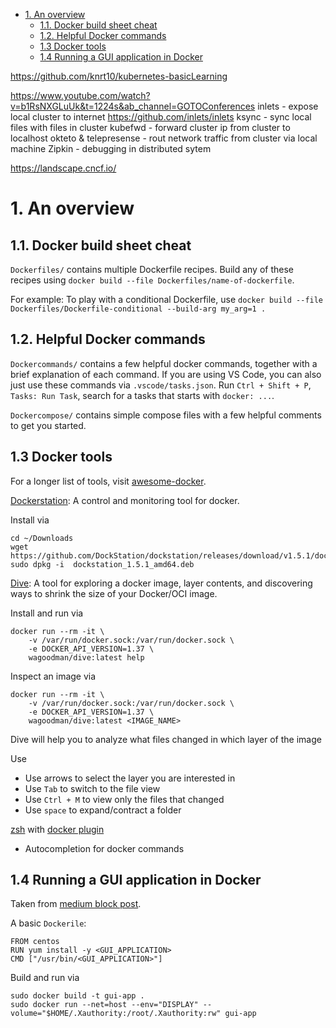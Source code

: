 
- [1. An overview](#1-an-overview)
  - [1.1. Docker build sheet cheat](#11-docker-build-sheet-cheat)
  - [1.2. Helpful Docker commands](#12-helpful-docker-commands)
  - [1.3 Docker tools](#13-docker-tools)
  - [1.4 Running a GUI application in Docker](#14-running-a-gui-application-in-docker)

https://github.com/knrt10/kubernetes-basicLearning

https://www.youtube.com/watch?v=b1RsNXGLuUk&t=1224s&ab_channel=GOTOConferences
  inlets - expose local cluster to internet https://github.com/inlets/inlets
  ksync - sync local files with files in cluster
  kubefwd - forward cluster ip from cluster to localhost
  okteto & telepresense - rout network traffic from cluster via local machine
  Zipkin - debugging in distributed sytem

https://landscape.cncf.io/  



# 1. An overview

## 1.1. Docker build sheet cheat

`Dockerfiles/` contains multiple Dockerfile recipes. Build any of these recipes using `docker build --file Dockerfiles/name-of-dockerfile`.  

For example: To play with a conditional Dockerfile, use `docker build --file Dockerfiles/Dockerfile-conditional --build-arg my_arg=1 .`

## 1.2. Helpful Docker commands

`Dockercommands/` contains a few helpful docker commands, together with a brief explanation of each command. If you are using VS Code, you can also just use these commands via `.vscode/tasks.json`. Run `Ctrl + Shift + P`, `Tasks: Run Task`, search for a tasks that starts with `docker: ...`. 

`Dockercompose/` contains simple compose files with a few helpful comments to get you started.

## 1.3 Docker tools

For a longer list of tools, visit [awesome-docker](https://github.com/veggiemonk/awesome-docker).

[Dockerstation](https://github.com/DockStation/dockstation): A control and monitoring tool for docker.

Install via 

```
cd ~/Downloads
wget https://github.com/DockStation/dockstation/releases/download/v1.5.1/dockstation_1.5.1_amd64.deb
sudo dpkg -i  dockstation_1.5.1_amd64.deb
```

[Dive](https://github.com/wagoodman/dive): A tool for exploring a docker image, layer contents, and discovering ways to shrink the size of your Docker/OCI image.

Install and run via

```
docker run --rm -it \
    -v /var/run/docker.sock:/var/run/docker.sock \
    -e DOCKER_API_VERSION=1.37 \
    wagoodman/dive:latest help
```

Inspect an image via
```
docker run --rm -it \
    -v /var/run/docker.sock:/var/run/docker.sock \
    -e DOCKER_API_VERSION=1.37 \
    wagoodman/dive:latest <IMAGE_NAME>
```

Dive will help you to analyze what files changed in which layer of the image

Use

- Use arrows to select the layer you are interested in
- Use `Tab` to switch to the file view
- Use `Ctrl + M` to view only the files that changed
- Use `space` to expand/contract a folder

[zsh](https://github.com/ohmyzsh/ohmyzsh) with [docker plugin](https://github.com/ohmyzsh/ohmyzsh/wiki/Plugins#docker)

- Autocompletion for docker commands

## 1.4 Running a GUI application in Docker

Taken from [medium block post](https://medium.com/@SaravSun/running-gui-applications-inside-docker-containers-83d65c0db110).

A basic `Dockerile`:

```
FROM centos
RUN yum install -y <GUI_APPLICATION>
CMD ["/usr/bin/<GUI_APPLICATION>"]
```
Build and run via

```
sudo docker build -t gui-app .
sudo docker run --net=host --env="DISPLAY" --volume="$HOME/.Xauthority:/root/.Xauthority:rw" gui-app
```